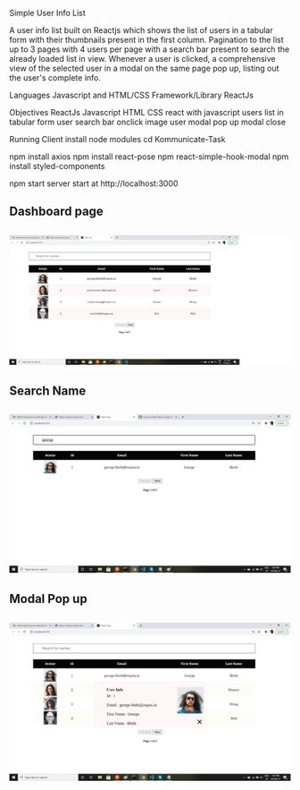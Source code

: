 Simple User Info List

A user info list built on Reactjs  which shows the list of users in a tabular form  with their thumbnails present in the first column.
Pagination to the list up to 3 pages with 4 users per page with a search bar present to search the already loaded list in view.
Whenever a user is clicked, a comprehensive view of the selected user in a modal on the same page pop up, listing out the user's complete info. 

Languages Javascript and HTML/CSS
Framework/Library ReactJs

Objectives ReactJs Javascript HTML CSS
react with javascript
users list in tabular form
user search bar
onclick image user modal pop up
modal close

Running Client
install node modules
cd Kommunicate-Task

npm install axios
npm install react-pose
npm react-simple-hook-modal
npm install styled-components

npm start
server start at http://localhost:3000


<h2>Dashboard page<h2>
<p align="center">
     <img src="https://github.com/Wahid-Mujawar/Kommunicate-Task/blob/master/src/snaps/dashboard.jpg" width="700px" />
</p>

<h2>Search Name<h2>
<p align="center">
     <img src="https://github.com/Wahid-Mujawar/Kommunicate-Task/blob/master/src/snaps/search.jpg" width="600px" />
</p>

<h2>Modal Pop up<h2>
<p align="center">
     <img src="https://github.com/Wahid-Mujawar/Kommunicate-Task/blob/master/src/snaps/Modal.jpg" width="600px" />
</p>